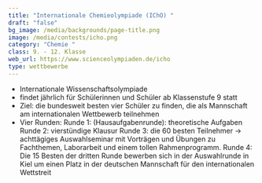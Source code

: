```yaml
---
title: "Internationale Chemieolympiade (IChO) "
draft: "false"
bg_image: /media/backgrounds/page-title.png
image: /media/contests/icho.png
category: "Chemie "
class: 9. - 12. Klasse
web_url: https://www.scienceolympiaden.de/icho
type: wettbewerbe
---
```

- Internationale Wissenschaftsolympiade
- findet jährlich für Schülerinnen und Schüler ab Klassenstufe 9 statt
- Ziel: die bundesweit besten vier Schüler zu finden, die als Mannschaft am
internationalen Wettbewerb teilnehmen
- Vier Runden:
Runde 1: (Hausaufgabenrunde): theoretische Aufgaben
Runde 2: vierstündige Klausur
Runde 3: die 60 besten Teilnehmer → achttägiges Auswahlseminar mit Vorträgen und
 Übungen zu Fachthemen, Laborarbeit und einem tollen Rahmenprogramm.
Runde 4: Die 15 Besten der dritten Runde bewerben sich in der Auswahlrunde in Kiel um
 einen Platz in der deutschen Mannschaft für den internationalen Wettstreit